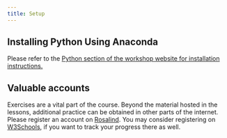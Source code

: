 ```yaml
---
title: Setup
---
```


## Installing Python Using Anaconda

Please refer to the [Python section of the workshop website for installation instructions.](https://carpentries.github.io/workshop-template/install_instructions/#python)

## Valuable accounts

Exercises are a vital part of the course. Beyond the material hosted in the lessons, additional
practice can be obtained in other parts of the internet. Please register an account on
[Rosalind](https://rosalind.info/problems/list-view/?location=python-village). You may consider
registering on [W3Schools](https://www.w3schools.com/), if you want to track your progress there as
well.